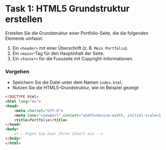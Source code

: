 # Task 1: HTML5 Grundstruktur erstellen

Erstellen Sie die Grundstruktur einer Portfolio-Seite, die die folgenden Elemente umfasst:

1. Ein `<header>` mit einer Überschrift (z. B. `Mein Portfolio`).
2. Ein `<main>`-Tag für den Hauptinhalt der Seite.
3. Ein `<footer>` für die Fusszeile mit Copyright-Informationen.

### Vorgehen
- Speichern Sie die Datei unter dem Namen `index.html`.
- Nutzen Sie die HTML5-Grundstruktur, wie im Beispiel gezeigt:

```html
<!DOCTYPE html>
<html lang="en">
<head>
    <meta charset="UTF-8">
    <meta name="viewport" content="width=device-width, initial-scale=1.0">
    <title>Portfolio</title>
</head>
<body>
    <!-- Fügen Sie hier Ihren Inhalt ein -->
</body>
</html>
```
